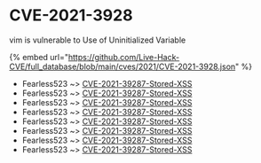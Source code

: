 # CVE-2021-3928

vim is vulnerable to Use of Uninitialized Variable

{% embed url="https://github.com/Live-Hack-CVE/full_database/blob/main/cves/2021/CVE-2021-3928.json" %}


* Fearless523 ~> [CVE-2021-39287-Stored-XSS](https://www.alice-snow.ru/2021/database/cve-2021-3928/cve-2021-39287-stored-xss-fearless523)
* Fearless523 ~> [CVE-2021-39287-Stored-XSS](https://www.alice-snow.ru/2021/database/cve-2021-3928/cve-2021-39287-stored-xss-fearless523)
* Fearless523 ~> [CVE-2021-39287-Stored-XSS](https://www.alice-snow.ru/2021/database/cve-2021-3928/cve-2021-39287-stored-xss-fearless523)
* Fearless523 ~> [CVE-2021-39287-Stored-XSS](https://www.alice-snow.ru/2021/database/cve-2021-3928/cve-2021-39287-stored-xss-fearless523)
* Fearless523 ~> [CVE-2021-39287-Stored-XSS](https://www.alice-snow.ru/2021/database/cve-2021-3928/cve-2021-39287-stored-xss-fearless523)
* Fearless523 ~> [CVE-2021-39287-Stored-XSS](https://www.alice-snow.ru/2021/database/cve-2021-3928/cve-2021-39287-stored-xss-fearless523)
* Fearless523 ~> [CVE-2021-39287-Stored-XSS](https://www.alice-snow.ru/2021/database/cve-2021-3928/cve-2021-39287-stored-xss-fearless523)
* Fearless523 ~> [CVE-2021-39287-Stored-XSS](https://www.alice-snow.ru/2021/database/cve-2021-3928/cve-2021-39287-stored-xss-fearless523)